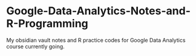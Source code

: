 # Google-Data-Analytics-Notes-and-R-Programming
 My obsidian vault notes and R practice codes for Google Data Analytics course currently going.

